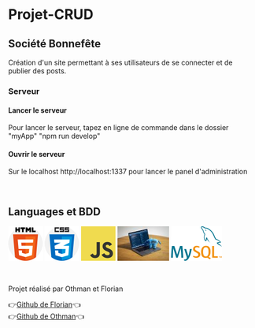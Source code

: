 # Projet-CRUD

## Société Bonnefête

Création d'un site permettant à ses utilisateurs de se connecter et de publier des posts.

### Serveur

#### Lancer le serveur

Pour lancer le serveur, tapez en ligne de commande dans le dossier "myApp" "npm run develop"

#### Ouvrir le serveur

Sur le localhost http://localhost:1337 pour lancer le panel d'administration

<br>

## Languages et BDD

![Cover](https://github.com/florianpoteau/Projet-CRUD/blob/main/image/html5.png)
![Cover](https://github.com/florianpoteau/Projet-CRUD/blob/main/image/CSS3.png)
![Cover](https://github.com/florianpoteau/Projet-CRUD/blob/main/image/javascript.png)
![Cover](https://github.com/florianpoteau/Projet-CRUD/blob/main/image/php.jpg)
![Cover](https://github.com/florianpoteau/Projet-CRUD/blob/main/image/sql.png)

<br>

Projet réalisé par Othman et Florian

:point_right:<a href= "https://github.com/florianpoteau">Github de Florian</a>:point_left:
<br>
:point_right:<a href="https://github.com/Othman59">Github de Othman</a>:point_left:
